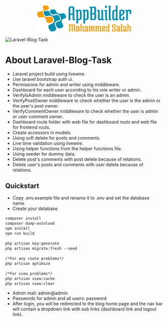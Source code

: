 
<p align="center"><img src="logo.svg" width="300" alt="logo"></p>

![Laravel-Blog-Task](https://user-images.githubusercontent.com/109177230/212639817-4e4c4bb5-16d3-4106-ad6f-4a05752d1df1.png)



# About Laravel-Blog-Task


- Laravel project build using livewire.
- Use laravel bootstrap auth ui.
- Permissions for admin and writer using middleware.
- Dashboard for each user according to his role writer or admin.
- VerifyIsAdmin middleware to check the user is an admin.
- VerifyPostOwner middleware to check whether the user is the admin or the user's post owner.
- VerifyCommentOwner middleware to check whether the user is admin or user comment owner.
- Dashboard route folder with web file for dashboard routs and web file for frontend routs.
- Create accessors in models.
- Using soft delete for posts and comments.
- Live time validation using livewire.
- Using helper functions from the helper functions file.
- Using seeder for dummy data.
- Delete post's comments with post delete because of relations.
- Delete user's posts and comments with user delete because of relations.


## Quickstart

- Copy .env.example file and rename it to .env and set the database name.
- Create your database.

````
composer install
composer dump-autoload
npm install
npm run build

php artisan key:generate
php artisan migrate:fresh --seed

/*For any route problems*/
php artisan optimize

/*For view problems*/
php artisan view:cache
php artisan view:clear

````

- Admin mail:  admin@admin
- Passwords for admin and all users:  password
- After login, you will be redirected to the blog home page and the nav bar will contain a dropdown link with sub links (dashboard link and logout link).






